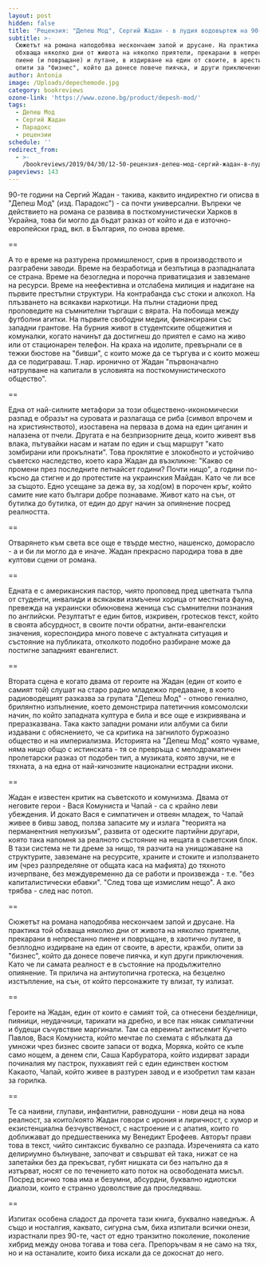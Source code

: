 ```yaml
---
layout: post
hidden: false
title: 'Рецензия: "Депеш Мод", Сергий Жадан - в лудия водовъртеж на 90-те'
subtitle: >-
  Сюжетът на романа наподобява нескончаем запой и друсане. На практика той
  обхваща няколко дни от живота на няколко приятели, прекарани в непрестанно
  пиене (и повръщане) и лутане, в издирване на един от своите, в арести, кражби,
  опити за "бизнес", който да донесе повече пиячка, и други приключения
author: Antonia
image: /Uploads/depechemode.jpg
category: bookreviews
ozone-link: 'https://www.ozone.bg/product/depesh-mod/'
tags:
  - Депеш Мод
  - Сергий Жадан
  - Парадокс
  - рецензии
schedule: ''
redirect_from:
  - >-
    /bookreviews/2019/04/30/12-50-рецензия-депеш-мод-сергий-жадан-в-лудия-водовъртеж-на-90-те
pageviews: 143
---
```

90-те години на Сергий Жадан - такива, каквито индиректно ги описва в "Депеш Мод" (изд. Парадокс") - са почти универсални. Въпреки че действието на романа се развива в посткомунистически Харков в Украйна, това би могло да бъдат разказ от който и да е източно-европейски град, вкл. в България, по онова време.

\==

А то е време на разтурена промишленост, срив в производството и разграбени заводи. Време на безработица и безпътица в разпадналата се страна. Време на безогледна и порочна приватицазия и завземане на ресурси. Време на неефективна и отслабена милиция и надигане на първите престъпни структури. На контрабанда със стоки и алкохол. На плъзването на всякакви наркотици. На пълни стадиони пред проповедите на съмнителни търгаши с вярата. На побоища между футболни агитки. На първите свободни медии, финансирани със западни грантове. На бурния живот в студентските общежития и комуналки, когато начинът да достигнеш до приятел е само на живо или от стационарен телефон. На краха на идолите, превърнали се в тежки бюстове на "бивши", с които може да се търгува и с които можеш да се подиграваш. Т.нар. иронично от Жадан "първоначално натрупване на капитали в условията на посткомунистическото общество".

\==

Една от най-силните метафори за този обществено-икономически разпад е образът на суровата и разлагаща се риба (символ впрочем и на християнството), изоставена на перваза в дома на един циганин и налазена от пчели. Другата е на безпризорните деца, които живеят във влака, пътувайки насам и натам по един и същ маршрут "като зомбирани или прокълнати". Това проклятие е злокобното и устойчиво съветско наследство, което кара Жадан да възкликне: "Какво се промени през последните петнайсет години? Почти нищо", а години по-късно да стигне и до протестите на украинския Майдан. Като че ли все за същото. Едно усещане за дежа ву, за ход(ом) в порочен кръг, който самите ние като българи добре познаваме. Живот като на сън, от бутилка до бутилка, от един до друг начин за опиянение посред реалността. 

\==

Отварянето към света все още е твърде местно, нашенско, доморасло - а и би ли могло да е иначе. Жадан прекрасно пародира това в две култови сцени от романа. 

\==

Едната е с американския пастор, чиято проповед пред цветната тълпа от студенти, инвалиди и всякакви измъчени хорица от местната фауна, превежда на украински обикновена женица със съмнителни познания по английски. Резултатът е един битов, изкривен, гротесков текст, който в своята абсурдност, в своите почти обратни, анти-евангелски значения, кореспондира много повече с актуалната ситуация и състояние на публиката, отколкото подобно разбиране може да постигне западният евангелист. 

\==

Втората сцена е когато двама от героите на Жадан (един от които е самият той) слушат на старо радио младежко предаване, в което радиоводещият разказва за групата "Депеш Мод" - отново гениално, брилянтно изпълнение, което демонстрира патетичния комсомолски начин, по който западната култура е била и все още е изкривявана и преразказвана. Така както западни романи или албуми са били издавани с обяснението, че са критика на загнилото буржоазно общество и на империализма. Историята на "Депеш Мод" която чуваме, няма нищо общо с истинската - тя се превръща с мелодраматичен пролетарски разказ от подобен тип, а музиката, която звучи, не е тяхната, а на една от най-кичозните национални естрадни икони. 

\==

Жадан е известен критик на съветското и комунизма. Двама от неговите герои - Вася Комуниста и Чапай - са с крайно леви убеждения. И докато Вася е симпатичен и отвеян младеж, то Чапай живее в бивш завод, ползва запасите му и излага "теорията на перманентния непукизъм", развита от одеските партийни другари, която така напомня за реалното състояние на нещата в съветския блок. В тази система не ти дреме за нищо, тя разчита на унищожаване на структурите, завземане на ресурсите, храните и стоките и използването им (чрез разпределяне от общата каса на мафията) до тяхното изчерпване, без междувременно да се работи и произвежда - т.е. "без капиталистически ебавки". "След това ще измислим нещо". А ако трябва - след нас потоп. 

\==

Сюжетът на романа наподобява нескончаем запой и друсане. На практика той обхваща няколко дни от живота на няколко приятели, прекарани в непрестанно пиене и повръщане, в хаотично лутане, в безплодно издирване на един от своите, в арести, кражби, опити за "бизнес", който да донесе повече пиячка, и куп други приключения. Като че ли самата реалност е в състояние на продължително опиянение. Тя прилича на антиутопична гротеска, на безцелно изстъпление, на сън, от който персонажите ту влизат, ту излизат. 

\==

Героите на Жадан, един от които е самият той, са отнесени безделници, пияници, неудачници, тарикати на дребно, и все пак някак симпатични и будещи съчувствие маргинали. Там са евреинът антисемит Кучето Павлов, Вася Комуниста, който мечтае по схемата с ябълката да умножи чрез бизнес своите запаси от водка, Моряка, който се къпе само нощем, а денем спи, Саша Карбуратора, който издирват заради починалия му пастрок, пухкавият гей с един единствен костюм Какаото, Чапай, който живее в разтурен завод и е изобретил там казан за горилка. 

\==

Те са наивни, глупави, инфантилни, равнодушни - нови деца на нова реалност, за които/която Жадан говори с ирония и лиричност, с хумор и екзистенциална безчувственост, с настроение и с апатия, които го доближават до предшественика му Венедикт Ерофеев. Авторът прави това в текст, чийто синтаксис буквално се разпада. Изреченията са като делириумно бълнуване, започват и свършват ей така, нижат се на запетайки без да прекъсват, губят нишката си без напълно да я изтърват, носят се по течението като поток на освободената мисъл. Посред всичко това има и безумни, абсурдни, буквално идиотски диалози, които е странно удоволствие да проследяваш. 

\==

Изпитах особена сладост да прочета тази книга, буквално наведнъж. А също и носталгия, каквато, сигурна съм, биха изпитали всички онези, израстнали през 90-те, част от едно транзитно поколение, поколение хибрид между онова тогава и това сега. Препоръчвам я не само на тях, но и на останалите, които биха искали да се докоснат до него.
